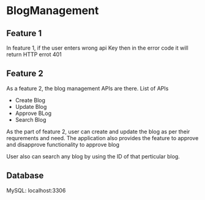 # BlogManagement

## Feature 1

In feature 1, if the user enters wrong api Key then in the error code it will return HTTP errot 401

## Feature 2

As a feature 2, the blog management APIs are there. 
List of APIs
- Create Blog
- Update Blog
- Approve BLog
- Search Blog

As the part of feature 2, user can create and update the blog as per their requrements and need. The application also provides the feature to approve and disapprove functionality to approve blog

User also can search any blog by using the ID of that perticular blog.

## Database

MySQL: localhost:3306

